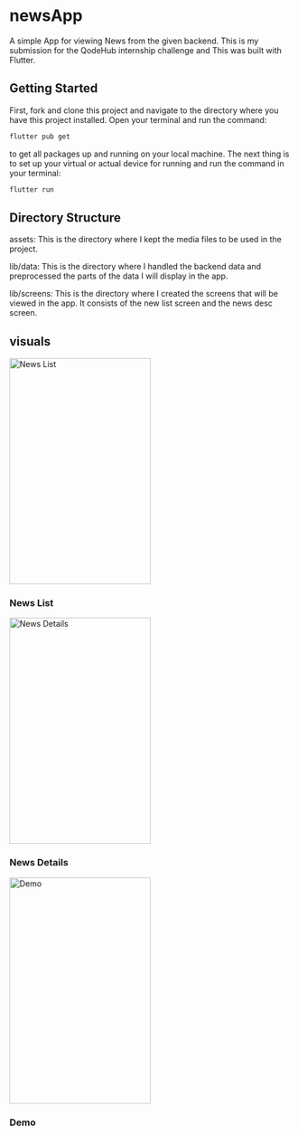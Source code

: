 # newsApp

A simple App for viewing News from the given backend. This is my submission for the QodeHub internship challenge and This was built with Flutter.

## Getting Started

First, fork and clone this project and navigate to the directory where you have this project installed. 
Open your terminal and run the command:
```bash
flutter pub get
```
to get all packages up and running on your local machine. The next thing is to set up your virtual or actual device for running and run the command in your terminal:
```bash
flutter run
```

## Directory Structure

assets: This is the directory where I kept the media files to be used in the project.

lib/data: This is the directory where I handled the backend data and preprocessed the parts of the data I will display in the app.

lib/screens: This is the directory where I created the screens that will be viewed in the app. It consists of the new list screen and the news desc screen.

## visuals
 
 <div class="row">
  <div class="column">
<img src="https://user-images.githubusercontent.com/49881677/83959287-abc47480-a86a-11ea-833b-df3a72a23967.png" alt="News List" width="250" height="400" />
   <h3>News List</h3>
  </div>
  <div class="column" float="left" width="33.33%" padding="5px">
<img src="https://user-images.githubusercontent.com/49881677/83959309-ee864c80-a86a-11ea-9a06-e4f2d9553895.png" alt="News Details" width="250" height="400" />
   <h3>News Details</h3>
  </div>
  <div class="column">
<img src="recording.gif" alt="Demo" width="250" height="400" />
   <h3>Demo</h3>
  </div>
</div>
